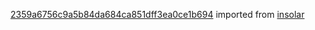 [2359a6756c9a5b84da684ca851dff3ea0ce1b694](https://github.com/insolar/insolar/commit/2359a6756c9a5b84da684ca851dff3ea0ce1b694) imported from [insolar](https://github.com/insolar/insolar)
